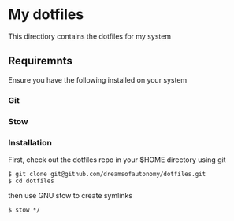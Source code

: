 # My dotfiles

This directiory contains the dotfiles for my system

## Requiremnts

Ensure you have the following installed on your system

### Git
### Stow

### Installation

First, check out the dotfiles repo in your $HOME directory using git

```
$ git clone git@github.com/dreamsofautonomy/dotfiles.git
$ cd dotfiles
```

then use GNU stow to create symlinks

```
$ stow */
```
